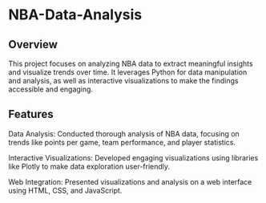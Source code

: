 # NBA-Data-Analysis

## Overview 
This project focuses on analyzing NBA data to extract meaningful insights and visualize trends over time. It leverages Python for data manipulation and analysis, as well as interactive visualizations to make the findings accessible and engaging.

## Features
Data Analysis: Conducted thorough analysis of NBA data, focusing on trends like points per game, team performance, and player statistics.

Interactive Visualizations: Developed engaging visualizations using libraries like Plotly to make data exploration user-friendly.

Web Integration: Presented visualizations and analysis on a web interface using HTML, CSS, and JavaScript.

